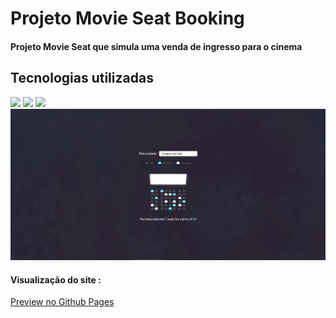 <h1>Projeto Movie Seat Booking</h1>
<h4>Projeto Movie Seat que simula uma venda de ingresso para o cinema</h4>
<h2>Tecnologias utilizadas</h2>
<div style="display: inline_block">
  <img  src="https://img.shields.io/badge/HTML5-E34F26?style=for-the-badge&logo=html5&logoColor=white">
  <img src="https://img.shields.io/badge/CSS3-1572B6?style=for-the-badge&logo=css3&logoColor=white">
  <img src="https://img.shields.io/badge/JavaScript-F7DF1E?style=for-the-badge&logo=javascript&logoColor=black">
</div>
<img margin-bottom="20px" src="assets/images/readme.PNG"">
<h4  style="display: inline_block">Visualização do site :</h4><a style="display: inline_block" target="blank" href="https://joao5142.github.io/vanillawebprojects/movieSeatBooking/">Preview no Github Pages</a>



